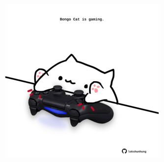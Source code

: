 <!-- built at 23/09/2021, 06:02:57 UTC -->
<p align="center">
  <img width="500" height="500" src="./ReadmeImage.svg">
</p>
